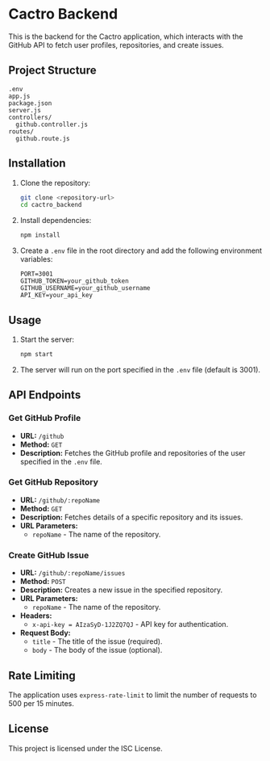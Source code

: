 # Cactro Backend

This is the backend for the Cactro application, which interacts with the GitHub API to fetch user profiles, repositories, and create issues.

## Project Structure

```
.env
app.js
package.json
server.js
controllers/
  github.controller.js
routes/
  github.route.js
```

## Installation

1. Clone the repository:
    ```sh
    git clone <repository-url>
    cd cactro_backend
    ```

2. Install dependencies:
    ```sh
    npm install
    ```

3. Create a `.env` file in the root directory and add the following environment variables:
    ```env
    PORT=3001
    GITHUB_TOKEN=your_github_token
    GITHUB_USERNAME=your_github_username
    API_KEY=your_api_key
    ```

## Usage

1. Start the server:
    ```sh
    npm start
    ```

2. The server will run on the port specified in the `.env` file (default is 3001).

## API Endpoints

### Get GitHub Profile

- **URL:** `/github`
- **Method:** `GET`
- **Description:** Fetches the GitHub profile and repositories of the user specified in the `.env` file.

### Get GitHub Repository

- **URL:** `/github/:repoName`
- **Method:** `GET`
- **Description:** Fetches details of a specific repository and its issues.
- **URL Parameters:**
  - `repoName` - The name of the repository.

### Create GitHub Issue

- **URL:** `/github/:repoName/issues`
- **Method:** `POST`
- **Description:** Creates a new issue in the specified repository.
- **URL Parameters:**
  - `repoName` - The name of the repository.
- **Headers:**
  - `x-api-key = AIzaSyD-1J2ZQ7QJ` - API key for authentication.
- **Request Body:**
  - `title` - The title of the issue (required).
  - `body` - The body of the issue (optional).

## Rate Limiting

The application uses `express-rate-limit` to limit the number of requests to 500 per 15 minutes.

## License

This project is licensed under the ISC License.

